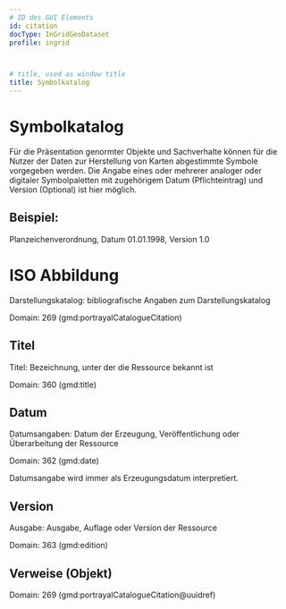 ```yaml
---
# ID des GUI Elements
id: citation
docType: InGridGeoDataset
profile: ingrid



# title, used as window title
title: Symbolkatalog
---
```


# Symbolkatalog

Für die Präsentation genormter Objekte und Sachverhalte können für die Nutzer der Daten zur Herstellung von Karten abgestimmte Symbole vorgegeben werden. Die Angabe eines oder mehrerer analoger oder digitaler Symbolpaletten mit zugehörigem Datum (Pflichteintrag) und Version (Optional) ist hier möglich.

## Beispiel:

Planzeichenverordnung, Datum 01.01.1998, Version 1.0

# ISO Abbildung

Darstellungskatalog: bibliografische Angaben zum Darstellungskatalog

Domain: 269 (gmd:portrayalCatalogueCitation)

## Titel

Titel: Bezeichnung, unter der die Ressource bekannt ist

Domain: 360 (gmd:title)

## Datum

Datumsangaben: Datum der Erzeugung, Veröffentlichung oder Überarbeitung der Ressource

Domain: 362 (gmd:date) 

Datumsangabe wird immer als Erzeugungsdatum interpretiert.

## Version

Ausgabe: Ausgabe, Auflage oder Version der Ressource

Domain: 363 (gmd:edition)

## Verweise (Objekt)

Domain: 269 (gmd:portrayalCatalogueCitation@uuidref)

